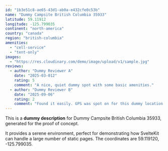 ```yaml
---
id: "1b3e51c8-ae65-43d1-ab0a-e432cfe0c53b"
name: "Dummy Campsite British Columbia 35933"
latitude: 59.11912
longitude: -125.799035
continent: "north-america"
country: "canada"
region: "british-columbia"
amenities:
  - "cell-service"
  - "tent-only"
images:
  - "https://res.cloudinary.com/demo/image/upload/v1/sample.jpg"
reviews:
  - author: "Dummy Reviewer A"
    date: "2025-03-012"
    rating: 5
    comment: "A nice, quiet dummy spot with some basic amenities."
  - author: "Dummy Reviewer B"
    date: "2025-09-06"
    rating: 2
    comment: "Found it easily. GPS was spot on for this dummy location."
---
```


This is a **dummy description** for Dummy Campsite British Columbia 35933, generated for the proof of concept.

It provides a serene environment, perfect for demonstrating how SvelteKit can handle a large number of static pages. The coordinates are 59.119120, -125.799035.
